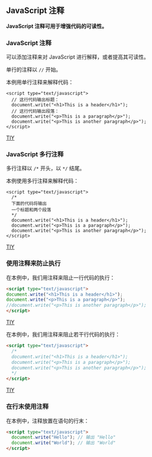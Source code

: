 ## JavaScript 注释

**JavaScript 注释可用于增强代码的可读性。**

### JavaScript 注释

可以添加注释来对 JavaScript 进行解释，或者提高其可读性。

单行的注释以 `//` 开始。

本例用单行注释来解释代码：

  ```javascripts
  <script type="text/javascript">
    // 这行代码输出标题：
    document.write("<h1>This is a header</h1>");
    // 这行代码输出段落：
    document.write("<p>This is a paragraph</p>");
    document.write("<p>This is another paragraph</p>");
  </script>
  ```

[TIY](http://www.w3school.com.cn/tiy/t.asp?f=jseg_comments_1)

### JavaScript 多行注释

多行注释以 `/*` 开头，以 `*/` 结尾。

本例使用多行注释来解释代码：

  ```javascripts
  <script type="text/javascript">
    /*
    下面的代码将输出
    一个标题和两个段落
    */
    document.write("<h1>This is a header</h1>");
    document.write("<p>This is a paragraph</p>");
    document.write("<p>This is another paragraph</p>");
  </script>
  ```

[TIY](http://www.w3school.com.cn/tiy/t.asp?f=jseg_comments_2)

### 使用注释来防止执行

在本例中，我们用注释来阻止一行代码的执行：

  ```html
  <script type="text/javascript">
  document.write("<h1>This is a header</h1>");
  document.write("<p>This is a paragraph</p>");
  //document.write("<p>This is another paragraph</p>");
  </script>
  ```

[TIY](http://www.w3school.com.cn/tiy/t.asp?f=jseg_comments_3)

在本例中，我们用注释来阻止若干行代码的执行：

  ```html
  <script type="text/javascript">
    /*
    document.write("<h1>This is a header</h1>");
    document.write("<p>This is a paragraph</p>");
    document.write("<p>This is another paragraph</p>");
    */
  </script>
  ```

[TIY](http://www.w3school.com.cn/tiy/t.asp?f=jseg_comments_4)

### 在行末使用注释

在本例中，注释放置在语句的行末：

  ```html
  <script type="text/javascript">
    document.write("Hello"); // 输出 "Hello" 
    document.write("World"); // 输出 "World" 
  </script>
  ```

